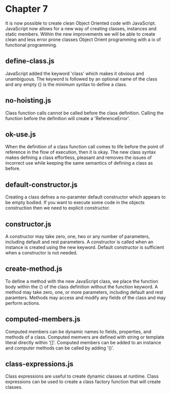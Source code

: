 # Chapter 7
It is now possible to create clean Object Oriented code with JavaScript. JavaScript now allows for a new way of creating classes, instances and static members. Within the new improvements we will be able to create clean and less error prone classes Object Orient programming with a ix of functional programming.

## define-class.js
JavaScript added the keyword 'class' which makes it obvious and unambiguous. The keyword is followed by an optional name of the class and any empty {} is the minimum syntax to define a class.

## no-hoisting.js
Class function calls cannot be called before the class definition. Calling the function before the definition will create a 'ReferenceError'.

## ok-use.js
When the definition of a class function call comes to life before the point of reference in the flow of execution, then it is okay. The new class syntax makes defining a class effortless, pleasant and removes the issues of incorrect use while keeping the same semantics of defining a class as before.

## default-constructor.js
Creating a class defnes a no-paramter default constructor which appears to be empty bodied. If you want to execute some code in the objects construction then we need to explicit constructor.

## constructor.js
A constructor may take zero, one, two or any number of parameters, including default and rest parameters. A constructor is called when an instance is created using the new keyword. Default constructor is sufficient when a constructor is not needed.

## create-method.js
To define a method with the new JavaScript class, we place the function body within the {} of the class definition without the function keyword.
A method may take zero, one, or more parameters, including default and rest paramters. Methods may access and modify any fields of the class and may perform actions.

## computed-members.js
Computed members can be dynamic names to fields, properties, and methods of a class. Computed memvers are defined with string or template literal directly within '[]'. Computed members can be added to an instance and computer methods can be called by adding '()'.

## class-expressions.js
Class expressions are useful to create dynamic classes at runtime. Class expressions can be used to create a class factory function that will create classes.